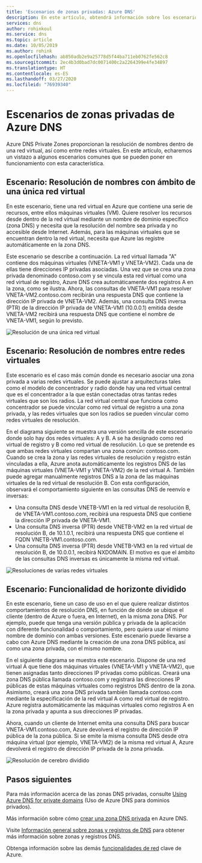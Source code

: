 ```yaml
---
title: 'Escenarios de zonas privadas: Azure DNS'
description: En este artículo, obtendrá información sobre los escenarios comunes de uso de Azure DNS Private Zones.
services: dns
author: rohinkoul
ms.service: dns
ms.topic: article
ms.date: 10/05/2019
ms.author: rohink
ms.openlocfilehash: ab850adb2e9a25778d5f44ba711eb0762fe562c8
ms.sourcegitcommit: 2ec4b3d0bad7dc0071400c2a2264399e4fe34897
ms.translationtype: HT
ms.contentlocale: es-ES
ms.lasthandoff: 03/27/2020
ms.locfileid: "76939340"
---
```

# <a name="azure-dns-private-zones-scenarios"></a>Escenarios de zonas privadas de Azure DNS

Azure DNS Private Zones proporcionan la resolución de nombres dentro de una red virtual, así como entre redes virtuales. En este artículo, echaremos un vistazo a algunos escenarios comunes que se pueden poner en funcionamiento con esta característica.

## <a name="scenario-name-resolution-scoped-to-a-single-virtual-network"></a>Escenario: Resolución de nombres con ámbito de una única red virtual
En este escenario, tiene una red virtual en Azure que contiene una serie de recursos, entre ellos máquinas virtuales (VM). Quiere resolver los recursos desde dentro de la red virtual mediante un nombre de dominio específico (zona DNS) y necesita que la resolución del nombre sea privada y no accesible desde Internet. Además, para las máquinas virtuales que se encuentran dentro la red virtual, necesita que Azure las registre automáticamente en la zona DNS. 

Este escenario se describe a continuación. La red virtual llamada "A" contiene dos máquinas virtuales (VNETA-VM1 y VNETA-VM2). Cada una de ellas tiene direcciones IP privadas asociadas. Una vez que se crea una zona privada denominado contoso.com y se vincula esta red virtual como una red virtual de registro, Azure DNS crea automáticamente dos registros A en la zona, como se ilustra. Ahora, las consultas de VNETA-VM1 para resolver VNETA-VM2.contoso.com recibirán una respuesta DNS que contiene la dirección IP privada de VNETA-VM2. Además, una consulta DNS inversa (PTR) de la dirección IP privada de VNETA-VM1 (10.0.0.1) emitida desde VNETA-VM2 recibirá una respuesta DNS que contiene el nombre de VNETA-VM1, según lo previsto. 

![Resolución de una única red virtual](./media/private-dns-scenarios/single-vnet-resolution.png)

## <a name="scenario-name-resolution-across-virtual-networks"></a>Escenario: Resolución de nombres entre redes virtuales

Este escenario es el caso más común donde es necesario asociar una zona privada a varias redes virtuales. Se puede ajustar a arquitecturas tales como el modelo de concentrador y radio donde hay una red virtual central que es el concentrador a la que están conectadas otras tantas redes virtuales que son los radios. La red virtual central que funciona como concentrador se puede vincular como red virtual de registro a una zona privada, y las redes virtuales que son los radios se pueden vincular como redes virtuales de resolución. 

En el diagrama siguiente se muestra una versión sencilla de este escenario donde solo hay dos redes virtuales: A y B. A se ha designado como red virtual de registro y B como red virtual de resolución. Lo que se pretende es que ambas redes virtuales compartan una zona común: contoso.com. Cuando se crea la zona y las redes virtuales de resolución y registro están vinculadas a ella, Azure anota automáticamente los registros DNS de las máquinas virtuales (VNETA-VM1 y VNETA-VM2) de la red virtual A. También puede agregar manualmente registros DNS a la zona de las máquinas virtuales de la red virtual de resolución B. Con esta configuración, observará el comportamiento siguiente en las consultas DNS de reenvío e inversas:
* Una consulta DNS desde VNETB-VM1 en la red virtual de resolución B, de VNETA-VM1.contoso.com, recibirá una respuesta DNS que contiene la dirección IP privada de VNETA-VM1.
* Una consulta DNS inversa (PTR) desde VNETB-VM2 en la red virtual de resolución B, de 10.1.0.1, recibirá una respuesta DNS que contiene el FQDN VNETB-VM1.contoso.com.  
* Una consulta DNS inversa (PTR) desde VNETB-VM3 en la red virtual de resolución B, de 10.0.0.1, recibirá NXDOMAIN. El motivo es que el ámbito de las consultas DNS inversas es únicamente la misma red virtual. 


![Resoluciones de varias redes virtuales](./media/private-dns-scenarios/multi-vnet-resolution.png)

## <a name="scenario-split-horizon-functionality"></a>Escenario: Funcionalidad de horizonte dividido

En este escenario, tiene un caso de uso en el que quiere realizar distintos comportamientos de resolución DNS, en función de dónde se ubique el cliente (dentro de Azure o fuera, en Internet), en la misma zona DNS. Por ejemplo, puede que tenga una versión pública y privada de la aplicación con diferente funcionalidad o comportamiento, pero quiera usar el mismo nombre de dominio con ambas versiones. Este escenario puede llevarse a cabo con Azure DNS mediante la creación de una zona DNS pública, así como una zona privada, con el mismo nombre.

En el siguiente diagrama se muestra este escenario. Dispone de una red virtual A que tiene dos máquinas virtuales (VNETA-VM1 y VNETA-VM2), que tienen asignadas tanto direcciones IP privadas como públicas. Creará una zona DNS pública llamada contoso.com y registrará las direcciones IP públicas de estas máquinas virtuales como registros DNS dentro de la zona. Asimismo, creará una zona DNS privada también llamada contoso.com mediante la especificación de la red virtual A como red virtual de registro. Azure registra automáticamente las máquinas virtuales como registros A en la zona privada y apunta a sus direcciones IP privadas.

Ahora, cuando un cliente de Internet emita una consulta DNS para buscar VNETA-VM1.contoso.com, Azure devolverá el registro de dirección IP pública de la zona pública. Si se emite la misma consulta DNS desde otra máquina virtual (por ejemplo, VNETA-VM2) de la misma red virtual A, Azure devolverá el registro de dirección IP privada de la zona privada. 

![Resolución de cerebro dividido](./media/private-dns-scenarios/split-brain-resolution.png)

## <a name="next-steps"></a>Pasos siguientes
Para más información acerca de las zonas DNS privadas, consulte [Using Azure DNS for private domains](private-dns-overview.md) (Uso de Azure DNS para dominios privados).

Más información sobre cómo [crear una zona DNS privada](./private-dns-getstarted-powershell.md) en Azure DNS.

Visite [Información general sobre zonas y registros de DNS](dns-zones-records.md) para obtener más información sobre zonas y registros DNS.

Obtenga información sobre las demás [funcionalidades de red](../networking/networking-overview.md) clave de Azure.

